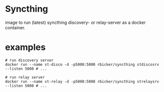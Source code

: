 Syncthing
=========

image to run (latest)  syncthing discovery- or relay-server as a docker container.

# examples
```
# run discovery server
docker run --name st-disco -d -p5000:5000 rbicker/syncthing stdiscosrv --listen 5000 # ...

# run relay server
docker run --name st-relay -d -p5000:5000 rbicker/syncthing strelaysrv --listen 5000 # ...
```
